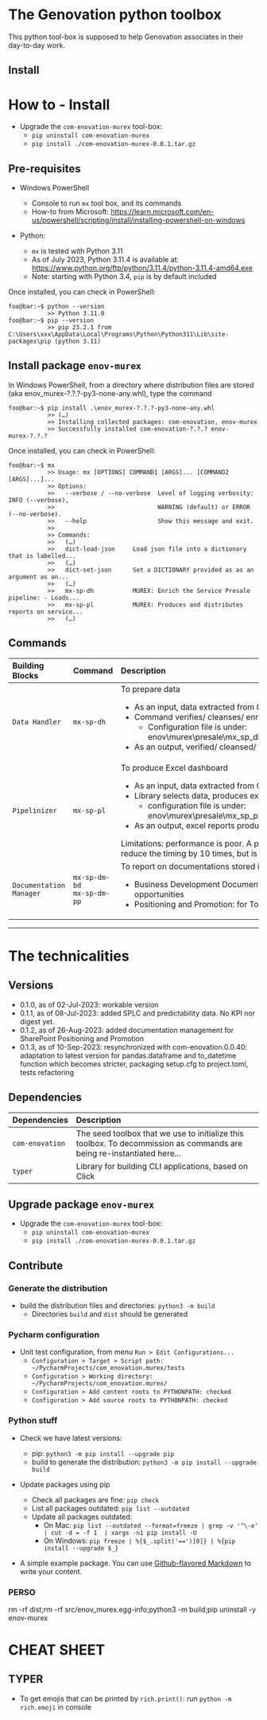 # The Genovation python toolbox

This python tool-box is supposed to help Genovation associates in their day-to-day work.

## Install

# How to - Install

* Upgrade the `com-enovation-murex` tool-box:
  * `pip uninstall com-enovation-murex`
  * `pip install ./com-enovation-murex-0.0.1.tar.gz`

## Pre-requisites

* Windows PowerShell
  * Console to run `mx` tool box, and its commands
  * How-to from Microsoft: https://learn.microsoft.com/en-us/powershell/scripting/install/installing-powershell-on-windows

* Python:
  * `mx` is tested with Python 3.11
  * As of July 2023, Python 3.11.4 is available at: https://www.python.org/ftp/python/3.11.4/python-3.11.4-amd64.exe
  * Note: starting with Python 3.4, `pip` is by default included

Once installed, you can check in PowerShell:
```console
foo@bar:~$ python --version
           >> Python 3.11.0
foo@bar:~$ pip --version
           >> pip 23.2.1 from C:\Users\xxx\AppData\Local\Programs\Python\Python311\Lib\site-packages\pip (python 3.11)
```

## Install package `enov-murex`

In Windows PowerShell, from a directory where distribution files are stored (aka enov_murex-?.?.?-py3-none-any.whl), type the command
```console
foo@bar:~$ pip install .\enov_murex-?.?.?-py3-none-any.whl
           >> (…)
           >> Installing collected packages: com-enovation, enov-murex
           >> Successfully installed com-enovation-?.?.? enov-murex-?.?.?
```

Once installed, you can check in PowerShell:
```console
foo@bar:~$ mx
           >> Usage: mx [OPTIONS] COMMAND1 [ARGS]... [COMMAND2 [ARGS]...]...
           >> Options:
           >>   --verbose / --no-verbose  Level of logging verbosity: INFO (--verbose),
           >>                             WARNING (default) or ERROR (--no-verbose).
           >>   --help                    Show this message and exit.
           >> 
           >> Commands:
           >>   (…)
           >>   dict-load-json     Load json file into a dictionary that is labelled...
           >>   (…)
           >>   dict-set-json      Set a DICTIONARY provided as as an argument as an...
           >>   (…)
           >>   mx-sp-dh           MUREX: Enrich the Service Presale pipeline: - Loads...
           >>   mx-sp-pl           MUREX: Produces and distributes reports on service...
           >>   (…)
```

## Commands

| Building Blocks         | Command                        | Description                                                                                                                                                                                                                                                                                                                                                                                                                                                                                                                                         |
|:------------------------|:-------------------------------|:----------------------------------------------------------------------------------------------------------------------------------------------------------------------------------------------------------------------------------------------------------------------------------------------------------------------------------------------------------------------------------------------------------------------------------------------------------------------------------------------------------------------------------------------------|
| `Data Handler`          | `mx-sp-dh`                     | To prepare data<ul><li>As an input, data extracted from Qlik</li><li>Command verifies/ cleanses/ enriches data<ul><li>Configuration file is under: enov\murex\presale\mx_sp_dh_data_handler\DataHandlerConfigurationFile.json</li></ul></li><li>As an output, verified/ cleansed/ enriched data that can be used to produce reports</li></ul>                                                                                                                                                                                                       |
| `Pipelinizer`           | `mx-sp-pl`                     | To produce Excel dashboard<ul><li>As an input, data extracted from Qlik verified/ cleansed/ enriched</li><li>Library selects data, produces excel dashboard and persists into file system<ul><li>configuration file is under: enov\murex\presale\mx_sp_pl_pipelinizer\DistributionConfigurationFile.json</li></ul></li><li>As an output, excel reports produced and persisted in file system</li></ul>Limitations: performance is poor. A possible optimization is identified that could reduce the timing by 10 times, but is not yet implemented. |
| `Documentation Manager` | `mx-sp-dm-bd`<br>`mx-sp-dm-pp` | To report on documentations stored in SharePoints<ul><li>Business Development Document Repository: for materials produced across opportunities</li><li>Positioning and Promotion: for Tools, Templates and Accelerators</li></ul>                                                                                                                                                                                                                                                                                                                   |



---

# The technicalities

## Versions

* 0.1.0, as of 02-Jul-2023: workable version
* 0.1.1, as of 08-Jul-2023: added SPLC and predictability data. No KPI nor digest yet.
* 0.1.2, as of 26-Aug-2023: added documentation management for SharePoint Positioning and Promotion
* 0.1.3, as of 10-Sep-2023: resynchronized with com-enovation.0.0.40: adaptation to latest version for pandas.dataframe and to_datetime function which becomes stricter, packaging setup.cfg to project.toml, tests refactoring

## Dependencies

| Dependencies    | Description                                                                                                            |
|:----------------|:-----------------------------------------------------------------------------------------------------------------------|
| `com-enovation` | The seed toolbox that we use to initialize this toolbox. To decommission as commands are being re-instantiated here... |
| `typer`         | Library for building CLI applications, based on Click                                                                  |

## Upgrade package `enov-murex`

* Upgrade the `com-enovation-murex` tool-box:
  * `pip uninstall com-enovation-murex`
  * `pip install ./com-enovation-murex-0.0.1.tar.gz`

## Contribute

### Generate the distribution

* build the distribution files and directories: `python3 -m build`
  * Directories `build` and `dist` should be generated

### Pycharm configuration

* Unit test configuration, from menu `Run > Edit Configurations...`
  * `Configuration > Target > Script path: ~/PycharmProjects/com_enovation.murex/tests`
  * `Configuration > Working directory: ~/PycharmProjects/com_enovation.murex/`
  * `Configuration > Add content roots to PYTHONPATH: checked`
  * `Configuration > Add source roots to PYTHONPATH: checked`

### Python stuff

* Check we have latest versions:
  * pip: `python3 -m pip install --upgrade pip`
  * build to generate the distribution: `python3 -m pip install --upgrade build`

* Update packages using pip
  * Check all packages are fine: `pip check`
  * List all packages outdated: `pip list --outdated`
  * Update all packages outdated:
    * On Mac: `pip list --outdated --format=freeze | grep -v '^\-e' | cut -d = -f 1  | xargs -n1 pip install -U`
    * On Windows: `pip freeze | %{$_.split('==')[0]} | %{pip install --upgrade $_}`
* A simple example package. You can use [Github-flavored Markdown](https://guides.github.com/features/mastering-markdown/) to write your content.

### PERSO
rm -rf dist;rm -rf src/enov_murex.egg-info;python3 -m build;pip uninstall -y enov-murex

# CHEAT SHEET

## TYPER

* To get emojis that can be printed by `rich.print()`: run `python -m rich.emoji` in console